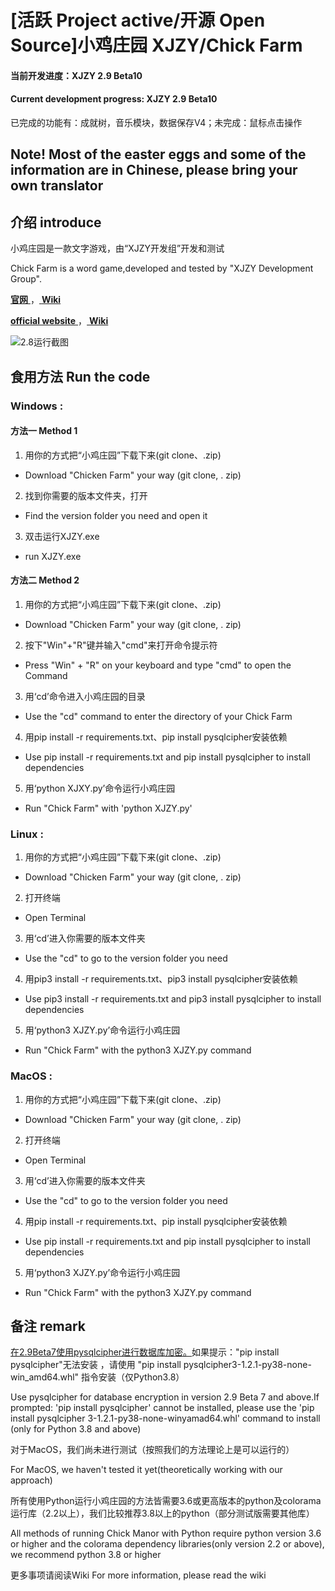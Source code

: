 # [活跃 Project active/开源 Open Source]小鸡庄园 XJZY/Chick Farm
#### 当前开发进度：XJZY 2.9 Beta10 
#### Current development progress: XJZY 2.9 Beta10
已完成的功能有：成就树，音乐模块，数据保存V4；未完成：鼠标点击操作
## Note! Most of the easter eggs and some of the information are in Chinese, please bring your own translator
## 介绍 introduce
小鸡庄园是一款文字游戏，由“XJZY开发组”开发和测试

Chick Farm is a word game,developed and tested by "XJZY Development Group".

[ **官网** ](https://xjzy2.github.io)，[ **Wiki** ](https://xjzy-wiki.github.io)

[ **official website** ](https://xjzy2.github.io)，[ **Wiki** ](https://xjzy-wiki.github.io)

![2.8运行截图](https://foruda.gitee.com/images/1726908402334015895/ba1c65a3_13520532.png)
## 食用方法 Run the code

### Windows : 

#### 方法一 Method 1

1. 用你的方式把“小鸡庄园”下载下来(git clone、.zip)
- Download "Chicken Farm" your way (git clone, . zip)
2. 找到你需要的版本文件夹，打开
- Find the version folder you need and open it
3. 双击运行XJZY.exe
- run XJZY.exe

#### 方法二 Method 2

1. 用你的方式把“小鸡庄园”下载下来(git clone、.zip)
- Download "Chicken Farm" your way (git clone, . zip)
2. 按下"Win"+"R"键并输入"cmd"来打开命令提示符
- Press "Win" + "R" on your keyboard and type "cmd" to open the Command
3. 用‘cd’命令进入小鸡庄园的目录
- Use the "cd" command to enter the directory of your Chick Farm
4. 用pip install -r requirements.txt、pip install pysqlcipher安装依赖
- Use pip install -r requirements.txt and pip install pysqlcipher to install dependencies
5. 用‘python XJXY.py’命令运行小鸡庄园
- Run "Chick Farm" with 'python XJZY.py'

### Linux :

1. 用你的方式把“小鸡庄园”下载下来(git clone、.zip)
- Download "Chicken Farm" your way (git clone, . zip)
2. 打开终端
- Open Terminal
3. 用‘cd’进入你需要的版本文件夹
-  Use the "cd" to go to the version folder you need
4. 用pip3 install -r requirements.txt、pip3 install pysqlcipher安装依赖
- Use pip3 install -r requirements.txt and pip3 install pysqlcipher to install dependencies
5. 用‘python3 XJZY.py’命令运行小鸡庄园
- Run "Chick Farm" with the python3 XJZY.py command

### MacOS :
1. 用你的方式把“小鸡庄园”下载下来(git clone、.zip)
- Download "Chicken Farm" your way (git clone, . zip)
2. 打开终端
-  Open Terminal
3. 用‘cd’进入你需要的版本文件夹
-  Use the "cd" to go to the version folder you need
4. 用pip install -r requirements.txt、pip install pysqlcipher安装依赖
- Use pip install -r requirements.txt and pip install pysqlcipher to install dependencies
5. 用‘python3 XJZY.py’命令运行小鸡庄园
- Run "Chick Farm" with the python3 XJZY.py command

## 备注 remark

[在2.9Beta7使用pysqlcipher进行数据库加密。](https://.com "破解雪上加霜（悲）")如果提示："pip install pysqlcipher"无法安装  ，请使用 "pip install pysqlcipher3-1.2.1-py38-none-win_amd64.whl" 指令安装（仅Python3.8）

Use pysqlcipher for database encryption in version 2.9 Beta 7 and above.If prompted: 'pip install pysqlcipher' cannot be installed, please use the 'pip install pysqlcipher 3-1.2.1-py38-none-winyamad64.whl' command to install (only for Python 3.8 and above)

对于MacOS，我们尚未进行测试（按照我们的方法理论上是可以运行的）

For MacOS, we haven't tested it yet(theoretically working with our approach)

所有使用Python运行小鸡庄园的方法皆需要3.6或更高版本的python及colorama运行库（2.2以上），我们比较推荐3.8以上的python（部分测试版需要其他库）

All methods of running Chick Manor with Python require python version 3.6 or higher and the colorama dependency libraries(only version 2.2 or above), we recommend python 3.8 or higher

更多事项请阅读Wiki
For more information, please read the wiki
